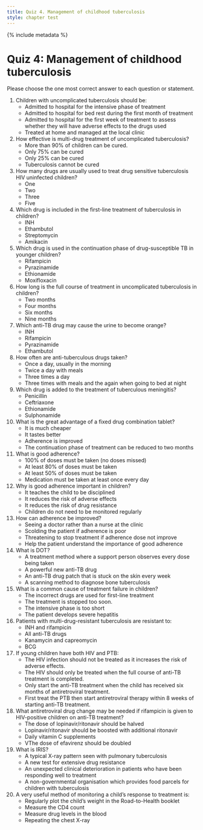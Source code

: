 ```yaml
---
title: Quiz 4. Management of childhood tuberculosis
style: chapter test
---
```


{% include metadata %}

# Quiz 4: Management of childhood tuberculosis

Please choose the one most correct answer to each question or statement.

1.	Children with uncomplicated tuberculosis should be:
	-	Admitted to hospital for the intensive phase of treatment
	-	Admitted to hospital for bed rest during the first month of treatment
	-	Admitted to hospital for the first week of treatment to assess whether they will have adverse effects to the drugs used
	+	Treated at home and managed at the local clinic
2.	How effective is multi-drug treatment of uncomplicated tuberculosis?
	+	More than 90% of children can be cured.
	-	Only 75% can be cured
	-	Only 25% can be cured
	-	Tuberculosis cannot be cured
3.	How many drugs are usually used to treat drug sensitive tuberculosis HIV uninfected children?
	-	One
	+	Two
	-	Three
	-	Five
4.	Which drug is included in the first-line treatment of tuberculosis in children?
	+	INH
	-	Ethambutol
	-	Streptomycin
	-	Amikacin
5.	Which drug is used in the continuation phase of drug-susceptible TB in younger children?
	+	Rifampicin
	-	Pyrazinamide
	-	Ethionamide
	-	Moxifloxacin
6.	How long is the full course of treatment in uncomplicated tuberculosis in children?
	-	Two months
	-	Four months
	+	Six months
	-	Nine months
7.	Which anti-TB drug may cause the urine to become orange?
	-	INH
	+	Rifampicin
	-	Pyrazinamide
	-	Ethambutol
8.	How often are anti-tuberculous drugs taken?
	+	Once a day, usually in the morning
	-	Twice a day with meals
	-	Three times a day
	-	Three times with meals and the again when going to bed at night
9.	Which drug is added to the treatment of tuberculous meningitis?
	-	Penicillin
	-	Ceftriaxone
	+	Ethionamide
	-	Sulphonamide
10.	What is the great advantage of a fixed drug combination tablet?
	-	It is much cheaper
	-	It tastes better
	+	Adherence is improved
	-	The continuation phase of treatment can be reduced to two months
11.	What is good adherence?
	-	100% of doses must be taken (no doses missed)
	+	At least 80% of doses must be taken
	-	At least 50% of doses must be taken
	-	Medication must be taken at least once every day
12.	Why is good adherence important in children?
	-	It teaches the child to be disciplined
	-	It reduces the risk of adverse effects
	+	It reduces the risk of drug resistance
	-	Children do not need to be monitored regularly
13.	How can adherence be improved?
	-	Seeing a doctor rather than a nurse at the clinic
	-	Scolding the patient if adherence is poor
	-	Threatening to stop treatment if adherence dose not improve
	+	Help the patient understand the importance of good adherence
14.	What is DOT?
	+	A treatment method where a support person observes every dose being taken
	-	A powerful new anti-TB drug
	-	An anti-TB drug patch that is stuck on the skin every week
	-	A scanning method to diagnose bone tuberculosis
15.	What is a common cause of treatment failure in children?
	-	The incorrect drugs are used for first-line treatment
	+	The treatment is stopped too soon.
	-	The intensive phase is too short
	-	The patient develops severe hepatitis
16.	Patients with multi-drug-resistant tuberculosis are resistant to:
	+	INH and rifampicin
	-	All anti-TB drugs
	-	Kanamycin and capreomycin
	-	BCG
17.	If young children have both HIV and PTB:
	-	The HIV infection should not be treated as it increases the risk of adverse effects.
	-	The HIV should only be treated when the full course of anti-TB treatment is completed.
	-	Only start the anti-TB treatment when the child has received six months of antiretroviral treatment.
	+	First treat the PTB then start antiretroviral therapy within 8 weeks of starting anti-TB treatment.
18.	What antiretroviral drug change may be needed if rifampicin is given to HIV-positive children on anti-TB treatment?
	-	The dose of lopinavir/ritonavir should be halved
	+	Lopinavir/ritonavir should be boosted with additional ritonavir
	-	Daily vitamin C supplements
	-	VThe dose of efavirenz should be doubled
19.	What is IRIS?
	-	A typical X-ray pattern seen with pulmonary tuberculosis
	-	A new test for extensive drug resistance
	+	An unexpected clinical deterioration in patients who have been responding well to treatment
	-	A non-governmental organisation which provides food parcels for children with tuberculosis
20. A very useful method of monitoring a child’s response to treatment is:
	+	Regularly plot the child’s weight in the Road-to-Health booklet
	-	Measure the CD4 count
	-	Measure drug levels in the blood
	-	Repeating the chest X-ray